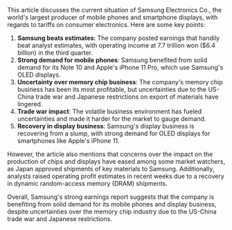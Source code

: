 This article discusses the current situation of Samsung Electronics Co., the world's largest producer of mobile phones and smartphone displays, with regards to tariffs on consumer electronics. Here are some key points:

1. **Samsung beats estimates**: The company posted earnings that handily beat analyst estimates, with operating income at 7.7 trillion won ($6.4 billion) in the third quarter.
2. **Strong demand for mobile phones**: Samsung benefited from solid demand for its Note 10 and Apple's iPhone 11 Pro, which use Samsung's OLED displays.
3. **Uncertainty over memory chip business**: The company's memory chip business has been its most profitable, but uncertainties due to the US-China trade war and Japanese restrictions on export of materials have lingered.
4. **Trade war impact**: The volatile business environment has fueled uncertainties and made it harder for the market to gauge demand.
5. **Recovery in display business**: Samsung's display business is recovering from a slump, with strong demand for OLED displays for smartphones like Apple's iPhone 11.

However, the article also mentions that concerns over the impact on the production of chips and displays have eased among some market watchers, as Japan approved shipments of key materials to Samsung. Additionally, analysts raised operating profit estimates in recent weeks due to a recovery in dynamic random-access memory (DRAM) shipments.

Overall, Samsung's strong earnings report suggests that the company is benefiting from solid demand for its mobile phones and display business, despite uncertainties over the memory chip industry due to the US-China trade war and Japanese restrictions.